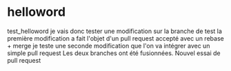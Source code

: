 # helloword
test_helloword
je vais donc tester une modification sur la branche de test
la première modification a fait l'objet d'un pull request accepté avec un rebase + merge
je teste une seconde modification que l'on va intégrer avec un simple pull request
Les deux branches ont été fusionnées. Nouvel essai de pull request
